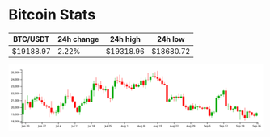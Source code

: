 # Bitcoin Stats

BTC/USDT|24h change|24h high|24h low|
|---|---|---|---|
|$19188.97|2.22%|$19318.96|$18680.72|

<img src="./chart.svg">
